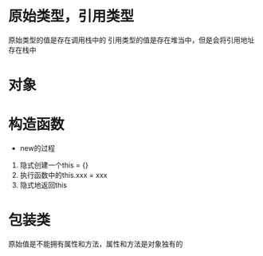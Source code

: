 # 原始类型，引用类型
原始类型的值是存在调用栈中的
引用类型的值是存在堆当中，但是会将引用地址存在栈中

# 对象

# 构造函数
- new的过程
1. 隐式创建一个this = {}
2. 执行函数中的this.xxx = xxx
3. 隐式地返回this

# 包装类
原始值是不能拥有属性和方法，属性和方法是对象独有的